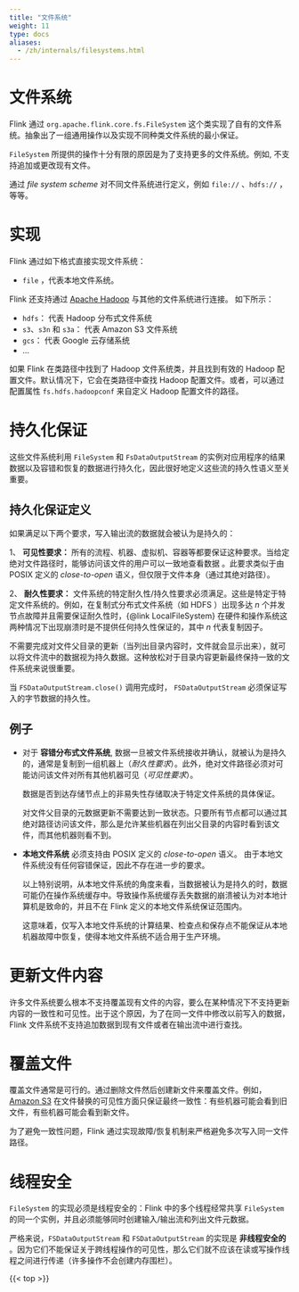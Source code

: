 ```yaml
---
title: "文件系统"
weight: 11
type: docs
aliases:
  - /zh/internals/filesystems.html
---
```

<!--
Licensed to the Apache Software Foundation (ASF) under one
or more contributor license agreements.  See the NOTICE file
distributed with this work for additional information
regarding copyright ownership.  The ASF licenses this file
to you under the Apache License, Version 2.0 (the
"License"); you may not use this file except in compliance
with the License.  You may obtain a copy of the License at

  http://www.apache.org/licenses/LICENSE-2.0

Unless required by applicable law or agreed to in writing,
software distributed under the License is distributed on an
"AS IS" BASIS, WITHOUT WARRANTIES OR CONDITIONS OF ANY
KIND, either express or implied.  See the License for the
specific language governing permissions and limitations
under the License.
-->

# 文件系统

Flink 通过 `org.apache.flink.core.fs.FileSystem` 这个类实现了自有的文件系统。抽象出了一组通用操作以及实现不同种类文件系统的最小保证。

 `FileSystem` 所提供的操作十分有限的原因是为了支持更多的文件系统。例如, 不支持追加或更改现有文件。

通过 *file system scheme* 对不同文件系统进行定义，例如 `file://` 、`hdfs://` ，等等。

# 实现

Flink 通过如下格式直接实现文件系统：

  - `file` ，代表本地文件系统。

Flink 还支持通过 [Apache Hadoop](https://hadoop.apache.org/) 与其他的文件系统进行连接。 如下所示：

  - `hdfs`： 代表 Hadoop 分布式文件系统
  - `s3`、`s3n` 和 `s3a`： 代表 Amazon S3 文件系统
  - `gcs`： 代表 Google 云存储系统
  - ...

如果 Flink 在类路径中找到了 Hadoop 文件系统类，并且找到有效的 Hadoop 配置文件。默认情况下，它会在类路径中查找 Hadoop 配置文件。或者，可以通过配置属性 `fs.hdfs.hadoopconf` 来自定义 Hadoop 配置文件的路径。


# 持久化保证

这些文件系统利用 `FileSystem` 和 `FsDataOutputStream` 的实例对应用程序的结果数据以及容错和恢复的数据进行持久化，因此很好地定义这些流的持久性语义至关重要。

## 持久化保证定义

如果满足以下两个要求，写入输出流的数据就会被认为是持久的：

  1、 **可见性要求：** 所有的流程、机器、虚拟机、容器等都要保证这种要求。当给定绝对文件路径时，能够访问该文件的用户可以一致地查看数据 。此要求类似于由 POSIX 定义的 *close-to-open* 语义，但仅限于文件本身（通过其绝对路径）。

  2、 **耐久性要求：** 文件系统的特定耐久性/持久性要求必须满足。这些是特定于特定文件系统的。例如，在复制式分布式文件系统（如 HDFS ）出现多达 *n* 个并发节点故障并且需要保证耐久性时，{@link LocalFileSystem} 在硬件和操作系统这两种情况下出现崩溃时是不提供任何持久性保证的，其中 *n* 代表复制因子。

不需要完成对文件父目录的更新（当列出目录内容时，文件就会显示出来），就可以将文件流中的数据视为持久数据。这种放松对于目录内容更新最终保持一致的文件系统来说很重要。

当 `FSDataOutputStream.close()` 调用完成时， `FSDataOutputStream` 必须保证写入的字节数据的持久性。

## 例子
 
  - 对于 **容错分布式文件系统**, 数据一旦被文件系统接收并确认，就被认为是持久的，通常是复制到一组机器上（*耐久性要求*）。此外，绝对文件路径必须对可能访问该文件对所有其他机器可见（*可见性要求*）。

    数据是否到达存储节点上的非易失性存储取决于特定文件系统的具体保证。

    对文件父目录的元数据更新不需要达到一致状态。只要所有节点都可以通过其绝对路径访问该文件，那么是允许某些机器在列出父目录的内容时看到该文件，而其他机器则看不到。

  - **本地文件系统** 必须支持由 POSIX 定义的 *close-to-open* 语义。
    由于本地文件系统没有任何容错保证，因此不存在进一步的要求。
 
    以上特别说明，从本地文件系统的角度来看，当数据被认为是持久的时，数据可能仍在操作系统缓存中。导致操作系统缓存丢失数据的崩溃被认为对本地计算机是致命的，并且不在 Flink 定义的本地文件系统保证范围内。

    这意味着，仅写入本地文件系统的计算结果、检查点和保存点不能保证从本地机器故障中恢复，使得本地文件系统不适合用于生产环境。

# 更新文件内容

许多文件系统要么根本不支持覆盖现有文件的内容，要么在某种情况下不支持更新内容的一致性和可见性。出于这个原因，为了在同一文件中修改以前写入的数据，Flink 文件系统不支持追加数据到现有文件或者在输出流中进行查找。

# 覆盖文件

覆盖文件通常是可行的。通过删除文件然后创建新文件来覆盖文件。例如，[Amazon S3](https://aws.amazon.com/documentation/s3/) 在文件替换的可见性方面只保证最终一致性：有些机器可能会看到旧文件，有些机器可能会看到新文件。

为了避免一致性问题，Flink 通过实现故障/恢复机制来严格避免多次写入同一文件路径。

# 线程安全

 `FileSystem` 的实现必须是线程安全的：Flink 中的多个线程经常共享 `FileSystem` 的同一个实例，并且必须能够同时创建输入/输出流和列出文件元数据。

严格来说，`FSDataOutputStream` 和 `FSDataOutputStream` 的实现是 **非线程安全的** 。因为它们不能保证关于跨线程操作的可见性，那么它们就不应该在读或写操作线程之间进行传递（许多操作不会创建内存围栏）。

{{< top >}}
